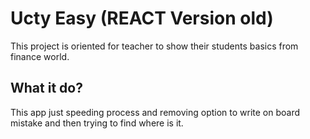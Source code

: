 # Ucty Easy (REACT Version old)
This project is oriented for teacher to show their students basics from
finance world.

## What it do?
This app just speeding process and removing option to write on board
mistake and then trying to find where is it.
